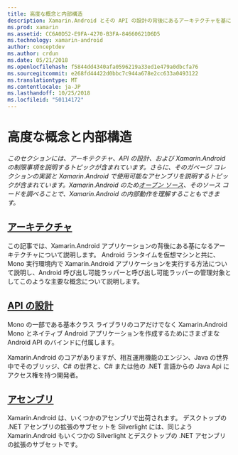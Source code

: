 ```yaml
---
title: 高度な概念と内部構造
description: Xamarin.Android とその API の設計の背後にあるアーキテクチャを基になります。
ms.prod: xamarin
ms.assetid: CC6A0D52-E9FA-4270-B3FA-84660621D6D5
ms.technology: xamarin-android
author: conceptdev
ms.author: crdun
ms.date: 05/21/2018
ms.openlocfilehash: f5844dd4340afa0596219a33ed1e479a0dbcfa76
ms.sourcegitcommit: e268fd44422d0bbc7c944a678e2cc633a0493122
ms.translationtype: MT
ms.contentlocale: ja-JP
ms.lasthandoff: 10/25/2018
ms.locfileid: "50114172"
---
```

# <a name="advanced-concepts-and-internals"></a>高度な概念と内部構造

_このセクションには、アーキテクチャ、API の設計、および Xamarin.Android の制限事項を説明するトピックが含まれています。さらに、そのガベージ コレクションの実装と Xamarin.Android で使用可能なアセンブリを説明するトピックが含まれています。Xamarin.Android のため[オープン ソース](https://github.com/xamarin/xamarin-android)、そのソース コードを調べることで、Xamarin.Android の内部動作を理解することもできます。_


##  <a name="architectureandroidinternalsarchitecturemd"></a>[アーキテクチャ](~/android/internals/architecture.md)

この記事では、Xamarin.Android アプリケーションの背後にある基になるアーキテクチャについて説明します。 Android ランタイムを仮想マシンと共に、Mono 実行環境内で Xamarin.Android アプリケーションを実行する方法について説明し、Android 呼び出し可能ラッパーと呼び出し可能ラッパーの管理対象としてこのような主要な概念について説明します。 



##  <a name="api-designandroidinternalsapi-designmd"></a>[API の設計](~/android/internals/api-design.md)

Mono の一部である基本クラス ライブラリのコアだけでなく Xamarin.Android Mono とネイティブ Android アプリケーションを作成するためにさまざまな Android API のバインドに付属します。

Xamarin.Android のコアがありますが、相互運用機能のエンジン、Java の世界中でそのブリッジ、C# の世界と、C# または他の .NET 言語からの Java Api にアクセス権を持つ開発者。



##  <a name="assembliescross-platforminternalsavailable-assembliesmd"></a>[アセンブリ](~/cross-platform/internals/available-assemblies.md)

Xamarin.Android は、いくつかのアセンブリで出荷されます。 デスクトップの .NET アセンブリの拡張のサブセットを Silverlight には、同じよう Xamarin.Android もいくつかの Silverlight とデスクトップの .NET アセンブリの拡張のサブセットです。 

